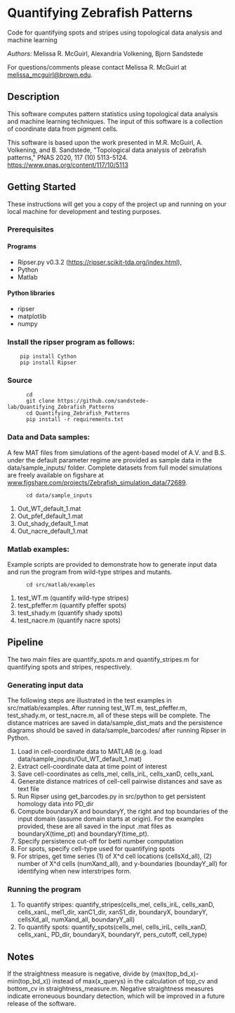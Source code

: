 # Quantifying Zebrafish Patterns
Code for quantifying spots and stripes using topological data analysis and machine learning 

_Authors:_ Melissa R. McGuirl, Alexandria Volkening, Bjorn Sandstede 

For questions/comments please contact Melissa R. McGuirl at melissa_mcguirl@brown.edu.


## Description 

This software computes pattern statistics using topological data analysis and machine learning techniques. The input of this software is a collection of coordinate data from pigment cells.

This software is based upon the work presented in M.R. McGuirl, A. Volkening, and B. Sandstede, "Topological data analysis of zebrafish patterns," PNAS 2020, 117 (10) 5113-5124. https://www.pnas.org/content/117/10/5113

## Getting Started

These instructions will get you a copy of the project up and running on your local machine for development and testing purposes. 

### Prerequisites

#### Programs
*  Ripser.py v0.3.2 (https://ripser.scikit-tda.org/index.html), 
*  Python 
*  Matlab 

#### Python libraries
* ripser
* matplotlib
* numpy

### Install the ripser program as follows: 
```
	pip install Cython
	pip install Ripser
```

### Source 
```
      cd 
      git clone https://github.com/sandstede-lab/Quantifying_Zebrafish_Patterns
      cd Quantifying_Zebrafish_Patterns
      pip install -r requirements.txt
```


### Data and Data samples:    

A few MAT files from simulations of the agent-based model of A.V. and B.S. under the default parameter regime are provided as sample data in the data/sample_inputs/ folder. Complete datasets from full model simulations are freely available on figshare at www.figshare.com/projects/Zebrafish_simulation_data/72689. 

```
      cd data/sample_inputs
```
1) Out_WT_default_1.mat 
2) Out_pfef_default_1.mat  
3) Out_shady_default_1.mat 
4) Out_nacre_default_1.mat 
      

### Matlab examples:    

Example scripts are provided to demonstrate how to generate input data and run the program from wild-type stripes and mutants. 

```
      cd src/matlab/examples    
```

1) test_WT.m (quantify wild-type stripes)
2) test_pfeffer.m (quantify pfeffer spots)
3) test_shady.m (quantify shady spots)
4) test_nacre.m (quantify nacre spots)



## Pipeline 
The two main files are quantify_spots.m and quantify_stripes.m for quantifying spots and stripes, respectively. 


### Generating input data
The following steps are illustrated in the test examples in src/matlab/examples. After running test_WT.m, test_pfeffer.m, test_shady.m, or test_nacre.m, all of these steps will be complete. The distance matrices are saved in data/sample_dist_mats and the persistence diagrams should be saved in data/sample_barcodes/ after running Ripser in Python. 
	
1) Load in cell-coordinate data to MATLAB (e.g. load data/sample_inputs/Out_WT_default_1.mat)
2) Extract cell-coordinate data at time point of interest 
3) Save cell-coordinates as cells_mel, cells_iriL, cells_xanD, cells_xanL
3) Generate distance matrices of cell-cell pairwise distances and save as text file
4) Run Ripser using get_barcodes.py in src/python to get persistent homology data into PD_dir
5) Compute boundaryX and boundaryY, the right and top boundaries of the input domain (assume domain starts at origin). For the examples provided, these are all saved in the input .mat files as boundaryX(time_pt) and boundaryY(time_pt).
6) Specify persistence cut-off for betti number computation
7) For spots, specify cell-type used for quantifying spots
8) For stripes, get time series (1) of X^d cell locations (cellsXd_all), (2) number of X^d cells (numXand_all), and y-boundaries (boundayY_all) for identifying when new interstripes form. 


### Running the program

1) To quantify stripes: quantify_stripes(cells_mel, cells_iriL, cells_xanD, cells_xanL, mel1_dir, xanC1_dir, xanS1_dir, boundaryX, boundaryY, cellsXd_all, numXand_all, boundaryY_all)
2) To quantify spots: quantify_spots(cells_mel, cells_iriL, cells_xanD, cells_xanL, PD_dir, boundaryX, boundaryY, pers_cutoff, cell_type)

## Notes

If the straightness measure is negative, divide by (max(top_bd_x)-min(top_bd_x)) instead of max(x_querys) in the calculation of top_cv and bottom_cv in straightness_measure.m. Negative straightness measures indicate erroneuous boundary detection, which will be improved in a future release of the software.



